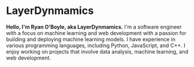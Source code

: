 # LayerDynmamics

**Hello, I'm Ryan O'Boyle, aka LayerDynmamics.** I'm a software engineer with a focus on machine learning and web development with a passion for building and deploying machine learning models. I have experience in various programming languages, including Python, JavaScript, and C++. I enjoy working on projects that involve data analysis, machine learning, and web development.